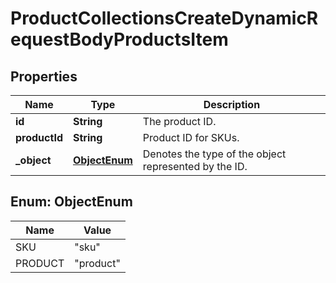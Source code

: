 

# ProductCollectionsCreateDynamicRequestBodyProductsItem


## Properties

| Name | Type | Description |
|------------ | ------------- | ------------- |
|**id** | **String** | The product ID. |
|**productId** | **String** | Product ID for SKUs. |
|**_object** | [**ObjectEnum**](#ObjectEnum) | Denotes the type of the object represented by the ID. |



## Enum: ObjectEnum

| Name | Value |
|---- | -----|
| SKU | &quot;sku&quot; |
| PRODUCT | &quot;product&quot; |



